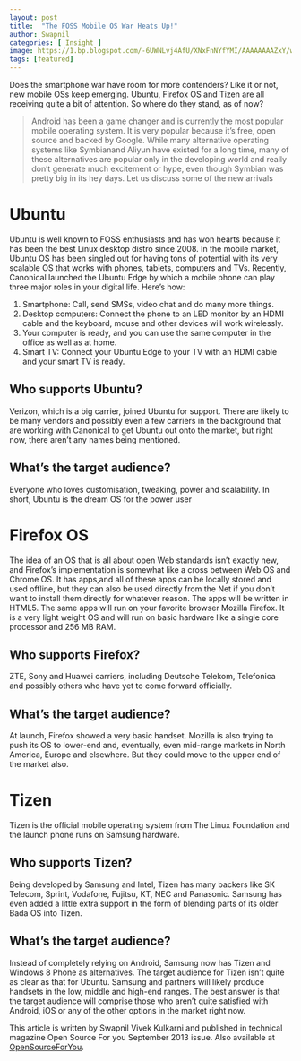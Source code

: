 ```yaml
---
layout: post
title:  "The FOSS Mobile OS War Heats Up!"
author: Swapnil
categories: [ Insight ]
image: https://1.bp.blogspot.com/-6UWNLvj4AfU/XNxFnNYfYMI/AAAAAAAAZxY/waeh30FvYvwMad7y-_HkURHh5us3MKCkQCLcBGAs/s1600/rami-al-zayat-170349-unsplash%25281%2529.jpg
tags: [featured]
---
```

Does the smartphone war have room for more contenders? Like it or not, new mobile OSs keep emerging. Ubuntu, Firefox OS and Tizen are all receiving quite a bit of attention. So where do they stand, as of now?

>Android has been a game changer and is currently the most popular mobile operating system. It is very popular because it’s free, open source and backed by Google. While many alternative operating systems like Symbianand Aliyun have existed for a long time, many of these alternatives are popular only in the developing world and really don’t generate much excitement or hype, even though Symbian was pretty big in its hey days.
Let us discuss some of the new arrivals

# Ubuntu
 Ubuntu is well known to FOSS enthusiasts and has won hearts because it has been the best Linux desktop distro since 2008.
In the mobile market, Ubuntu OS has been singled out for having tons of potential with its very scalable OS that works
with phones, tablets, computers and TVs. Recently, Canonical launched the Ubuntu Edge by which a mobile phone can play three major roles in your digital life.
Here’s how:
1. Smartphone: Call, send SMSs, video chat and do many more things.
2. Desktop computers: Connect the phone to an LED monitor by an HDMI cable and the keyboard, mouse and other devices will work wirelessly. 
3. Your computer is ready, and you can use the same computer in the office as well as at home.
4. Smart TV: Connect your Ubuntu Edge to your TV with an HDMI cable and your smart TV is ready.
## Who supports Ubuntu?
Verizon, which is a big carrier, joined Ubuntu for support. There are likely to be many vendors and possibly even a few carriers in the background that are working with Canonical to get Ubuntu out onto the market, but right now, there aren’t any names being mentioned.
## What’s the target audience?
Everyone who loves customisation, tweaking, power and scalability. In short, Ubuntu is the dream OS for the power user

# Firefox OS
The idea of an OS that is all about open Web standards isn’t exactly new, and Firefox’s implementation is somewhat like a cross between Web OS and Chrome OS. It has apps,and all of these apps can be locally stored and used offline, but they can also be used directly from the Net if you don’t want to install them directly for whatever reason. The apps will be written in HTML5. The same apps will run on your favorite browser Mozilla Firefox. It is a very light weight OS and will run on basic hardware like a single core processor and 256 MB RAM.
## Who supports Firefox?
ZTE, Sony and Huawei carriers, including Deutsche Telekom, Telefonica and possibly others who have yet to come forward officially.
## What’s the target audience?
At launch, Firefox showed a very basic handset. Mozilla is also trying to push its OS to lower-end and, eventually, even mid-range markets in North America, Europe and elsewhere. But they could move to the upper end of the market also.


# Tizen
Tizen is the official mobile operating system from The Linux Foundation and the launch phone runs on Samsung hardware.
## Who supports Tizen?
Being developed by Samsung and Intel, Tizen has many backers like SK Telecom, Sprint, Vodafone, Fujitsu, KT, NEC and Panasonic. Samsung has even added a little extra support in the form of blending parts of its older Bada OS into Tizen.
## What’s the target audience?
Instead of completely relying on Android, Samsung now has Tizen and Windows 8 Phone as alternatives. The target audience for Tizen isn’t quite as clear as that for Ubuntu. Samsung and partners will likely produce handsets in the low, middle and high-end ranges. The best answer is that the target audience will comprise those who aren’t quite satisfied with Android, iOS or any of the other options in the market right now.

This article is written by Swapnil Vivek Kulkarni and published in technical magazine Open Source For you September 2013 issue. Also available at [OpenSourceForYou](http://bit.ly/366F555).
